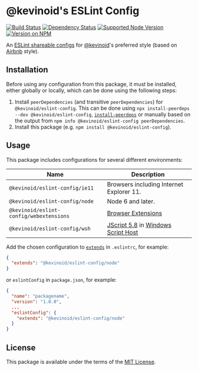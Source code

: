 @kevinoid's ESLint Config
=========================

[![Build Status](https://img.shields.io/travis/kevinoid/eslint-config-kevinoid/master.svg?style=flat&label=build+on+linux)](https://travis-ci.org/kevinoid/eslint-config-kevinoid)
[![Dependency Status](https://img.shields.io/david/kevinoid/eslint-config-kevinoid.svg?style=flat)](https://david-dm.org/kevinoid/eslint-config-kevinoid)
[![Supported Node Version](https://img.shields.io/node/v/@kevinoid/eslint-config.svg?style=flat)](https://www.npmjs.com/package/@kevinoid/eslint-config)
[![Version on NPM](https://img.shields.io/npm/v/@kevinoid/eslint-config.svg?style=flat)](https://www.npmjs.com/package/@kevinoid/eslint-config)

An [ESLint shareable
configs](https://eslint.org/docs/developer-guide/shareable-configs) for
[@kevinoid](https://github.com/kevinoid/)'s preferred style (based on
[Airbnb](https://github.com/airbnb/javascript/tree/master/packages/eslint-config-airbnb-base)
style).


## Installation

Before using any configuration from this package, it must be installed, either
globally or locally, which can be done using the following steps:

1.  Install `peerDependencies` (and transitive `peerDependencies`) for
    `@kevinoid/eslint-config`.  This can be done using `npx install-peerdeps
    --dev @kevinoid/eslint-config`,
    [`install-peerdeps`](https://www.npmjs.com/package/install-peerdeps) or
    manually based on the output from `npm info @kevinoid/eslint-config
    peerDependencies`.
2.  Install this package (e.g. `npm install @kevinoid/eslint-config`).


## Usage

This package includes configurations for several different environments:

| Name                                    | Description                              |
| --------------------------------------- | ---------------------------------------- |
| `@kevinoid/eslint-config/ie11`          | Browsers including Internet Explorer 11. |
| `@kevinoid/eslint-config/node`          | Node 6 and later.                        |
| `@kevinoid/eslint-config/webextensions` | [Browser Extensions](https://developer.mozilla.org/en-US/docs/Mozilla/Add-ons/WebExtensions) |
| `@kevinoid/eslint-config/wsh`           | [JScript 5.8](https://docs.microsoft.com/en-us/previous-versions/windows/internet-explorer/ie-developer/scripting-articles/hbxc2t98(v=vs.84)) in [Windows Script Host](https://docs.microsoft.com/en-us/previous-versions/windows/it-pro/windows-server-2003/cc738350(v=ws.10)) |

Add the chosen configuration to
[`extends`](https://eslint.org/docs/developer-guide/shareable-configs#using-a-shareable-config)
in `.eslintrc`, for example:

```json
{
  "extends": "@kevinoid/eslint-config/node"
}
```

or `eslintConfig` in `package.json`, for example:

```json
{
  "name": "packagename",
  "version": "1.0.0",
  ...
  "eslintConfig": {
    "extends": "@kevinoid/eslint-config/node"
  }
}
```


## License

This package is available under the terms of the
[MIT License](https://opensource.org/licenses/MIT).
